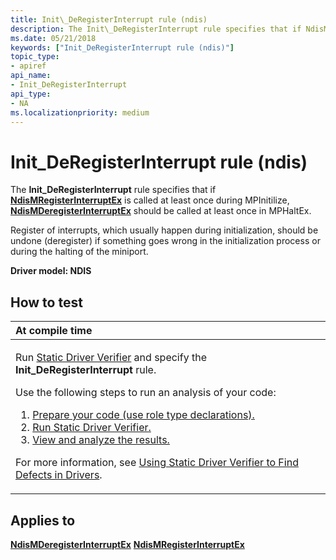 ```yaml
---
title: Init\_DeRegisterInterrupt rule (ndis)
description: The Init\_DeRegisterInterrupt rule specifies that if NdisMRegisterInterruptEx is called at least once during MPInitilize, NdisMDeregisterInterruptEx should be called at least once in MPHaltEx.
ms.date: 05/21/2018
keywords: ["Init_DeRegisterInterrupt rule (ndis)"]
topic_type:
- apiref
api_name:
- Init_DeRegisterInterrupt
api_type:
- NA
ms.localizationpriority: medium
---
```


# Init\_DeRegisterInterrupt rule (ndis)


The **Init\_DeRegisterInterrupt** rule specifies that if [**NdisMRegisterInterruptEx**](/windows-hardware/drivers/ddi/ndis/nf-ndis-ndismregisterinterruptex) is called at least once during MPInitilize, [**NdisMDeregisterInterruptEx**](/windows-hardware/drivers/ddi/ndis/nf-ndis-ndismderegisterinterruptex) should be called at least once in MPHaltEx.

Register of interrupts, which usually happen during initialization, should be undone (deregister) if something goes wrong in the initialization process or during the halting of the miniport.

**Driver model: NDIS**

How to test
-----------

<table>
<colgroup>
<col width="100%" />
</colgroup>
<thead>
<tr class="header">
<th align="left">At compile time</th>
</tr>
</thead>
<tbody>
<tr class="odd">
<td align="left"><p>Run <a href="/windows-hardware/drivers/devtest/static-driver-verifier" data-raw-source="[Static Driver Verifier](./static-driver-verifier.md)">Static Driver Verifier</a> and specify the <strong>Init_DeRegisterInterrupt</strong> rule.</p>
Use the following steps to run an analysis of your code:
<ol>
<li><a href="/windows-hardware/drivers/devtest/using-static-driver-verifier-to-find-defects-in-drivers#preparing-your-source-code" data-raw-source="[Prepare your code (use role type declarations).](./using-static-driver-verifier-to-find-defects-in-drivers.md#preparing-your-source-code)">Prepare your code (use role type declarations).</a></li>
<li><a href="/windows-hardware/drivers/devtest/using-static-driver-verifier-to-find-defects-in-drivers#running-static-driver-verifier" data-raw-source="[Run Static Driver Verifier.](./using-static-driver-verifier-to-find-defects-in-drivers.md#running-static-driver-verifier)">Run Static Driver Verifier.</a></li>
<li><a href="/windows-hardware/drivers/devtest/using-static-driver-verifier-to-find-defects-in-drivers#viewing-and-analyzing-the-results" data-raw-source="[View and analyze the results.](./using-static-driver-verifier-to-find-defects-in-drivers.md#viewing-and-analyzing-the-results)">View and analyze the results.</a></li>
</ol>
<p>For more information, see <a href="/windows-hardware/drivers/devtest/using-static-driver-verifier-to-find-defects-in-drivers" data-raw-source="[Using Static Driver Verifier to Find Defects in Drivers](./using-static-driver-verifier-to-find-defects-in-drivers.md)">Using Static Driver Verifier to Find Defects in Drivers</a>.</p></td>
</tr>
</tbody>
</table>

Applies to
----------

[**NdisMDeregisterInterruptEx**](/windows-hardware/drivers/ddi/ndis/nf-ndis-ndismderegisterinterruptex)
[**NdisMRegisterInterruptEx**](/windows-hardware/drivers/ddi/ndis/nf-ndis-ndismregisterinterruptex)
